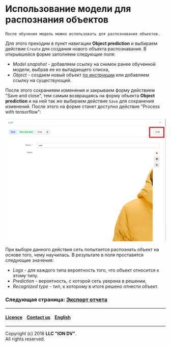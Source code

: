 # Использование модели для распознания объектов

```
После обучения модель можно использовать для распознавания объектов.
```
Для этого преходим в пункт навигации **Object prediction** и выбираем действие `Create` для создания нового объекта распознавания. В открывшейся форме заполняем следующие поля:
* _Model snapshot_ - добавляем ссылку на снимок ранее обученной модели, выбрав ее из выпадаещего списка,
* _Object_ - создаем новый объект [по инструкции](/tutorial/ru/1_adding_objects.md) или добавляем ссылку на существующий.

После этого сохранияем изменения и закрываем форму действием "Save and close", тем самым возвращаясь на форму объекта **Object prediction** и на ней так же выбираем действие `Save` для сохранения изменений. После этого на форме станет доступно действие "Process with tensorflow":

![shema](/tutorial/images/verify_object.png)

При выборе данного действия сеть попытается распознать объект на основе того, чему научилась. В результате в поля проставятся следующие значения:
* _Logs_ - для каждого типа вероятность того, что объект относится к этому типу. 
* _Prediction_ - вероятность, с которой сеть уверена в решении, 
* _Recognized type_ - тип, к которому в итоге решено отнести объект.


### Следующая страница: [Экспорт отчета](/tutorial/ru/4_export_report.md)  

--------------------------------------------------------------------------  

 #### [Licence](/LICENSE) &ensp;  [Contact us](https://iondv.ru/index.html) &ensp;  [English](/tutorial/en/1_create_application.md)    &ensp;   <div><img src="https://mc.iondv.com/watch/local/docs/framework" style="position:absolute; left:-9999px;" height=1 width=1 alt="iondv metrics"></div>        
--------------------------------------------------------------------------  

Copyright (c) 2018 **LLC "ION DV"**.  
All rights reserved.   